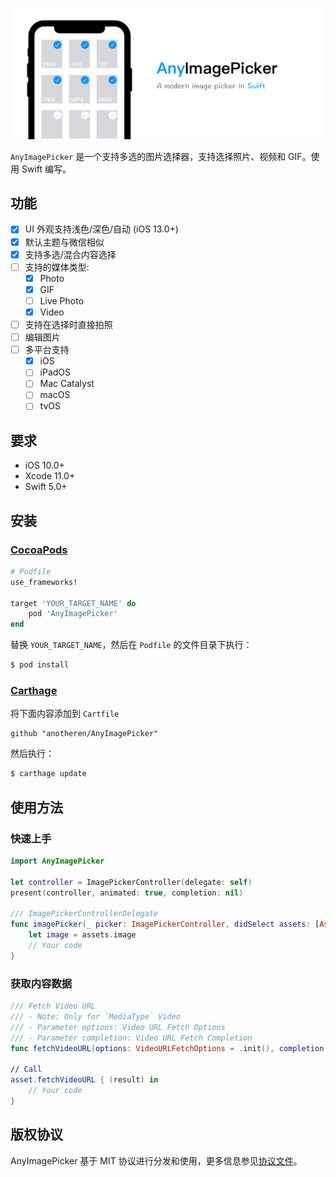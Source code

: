 ![AnyImagePicker](./Resources/TitleMap.png)

`AnyImagePicker` 是一个支持多选的图片选择器，支持选择照片、视频和 GIF。使用 Swift 编写。

## 功能

- [x] UI 外观支持浅色/深色/自动 (iOS 13.0+)
- [x] 默认主题与微信相似
- [x] 支持多选/混合内容选择
- [ ] 支持的媒体类型:
    - [x] Photo
    - [x] GIF
    - [ ] Live Photo
    - [x] Video
- [ ] 支持在选择时直接拍照
- [ ] 编辑图片
- [ ] 多平台支持
    - [x] iOS
    - [ ] iPadOS
    - [ ] Mac Catalyst
    - [ ] macOS
    - [ ] tvOS

## 要求

- iOS 10.0+
- Xcode 11.0+
- Swift 5.0+

## 安装

### [CocoaPods](https://guides.cocoapods.org/using/using-cocoapods.html)

```ruby
# Podfile
use_frameworks!

target 'YOUR_TARGET_NAME' do
    pod 'AnyImagePicker'
end
```

替换 `YOUR_TARGET_NAME`，然后在 `Podfile` 的文件目录下执行：

```bash
$ pod install
```

### [Carthage](https://github.com/Carthage/Carthage)

将下面内容添加到 `Cartfile`

```
github "anotheren/AnyImagePicker"
```

然后执行：

```bash
$ carthage update
```

## 使用方法

### 快速上手

```swift
import AnyImagePicker

let controller = ImagePickerController(delegate: self)
present(controller, animated: true, completion: nil)

/// ImagePickerControllerDelegate
func imagePicker(_ picker: ImagePickerController, didSelect assets: [Asset], useOriginalImage: Bool) {
    let image = assets.image
    // Your code
}
```

### 获取内容数据
```swift
/// Fetch Video URL 
/// - Note: Only for `MediaType` Video
/// - Parameter options: Video URL Fetch Options
/// - Parameter completion: Video URL Fetch Completion
func fetchVideoURL(options: VideoURLFetchOptions = .init(), completion: @escaping VideoURLFetchCompletion)

// Call
asset.fetchVideoURL { (result) in
    // Your code
}
```


## 版权协议

AnyImagePicker 基于 MIT 协议进行分发和使用，更多信息参见[协议文件](./LICENSE)。
